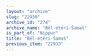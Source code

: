 ```yaml
---
layout: "archive"
slug: "22930"
archive_id: "274"
archive_name: "Bēl-eṭēri-Šamaš"
is_part_of: "Nippur"
title: "Bēl-eṭēri-Šamaš"
previous_item: "22933"
---
```


